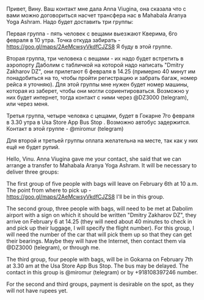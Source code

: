 Привет, Вину. Ваш контакт мне дала Anna Viugina, она сказала что с вами можно договориться насчет трансфера нас в Mahabala Aranya Yoga Ashram. Надо будет доставить три группы:

Первая группа - пять человек с вещами выезжают Кверима, 6го февраля в 10 утра. Точка откуда забирать - https://goo.gl/maps/2AeMcwsyVkdfCJZS8 Я буду в этой группе. 

Вторая группа, три человека с вещами - их надо будет встретить в аэропорту Даболим с табличкой на которой надо написать "Dmitry Zakharov DZ", они прилетают 6 февраля в 14.25 (примерно 40 минут им понадобиться на то, чтобы пройти регистрацию и забрать багаж, номер рейса я уточняю). Для этой группы мне нужен будет номер машины, которая из заберет, чтобы они могли сориентироваться. Возможно у них будет интернет, тогда контакт с ними через @DZ3000  (telegram), или через меня.

Третья группа, четыре человка с цещами, будет в Гокарне 7го февраля в 3.30 утра в Usa Store App Bus Stop . Возможно автобус задержится.  Контакт в этой группе - @miromur (telegram)

Для второй и третьей группы оплата желательна на месте, так как у них ещё не будет рупий.

Hello, Vinu. Anna Viugina gave me your contact, she said that we can arrange a transfer to Mahabala Aranya Yoga Ashram. It will be necessary to deliver three groups:

The first group of five people with bags will leave on February 6th at 10 a.m. The point from where to pick up - https://goo.gl/maps/2AeMcwsyVkdfCJZS8 I'll be in this group. 

The second group, three people with bags, will need to be met at Dabolim airport with a sign on which it should be written "Dmitry Zakharov DZ", they arrive on February 6 at 14.25 (they will need about 40 minutes to check in and pick up their luggage, I will specify the flight number). For this group, I will need the number of the car that will pick them up so that they can get their bearings. Maybe they will have the Internet, then contact them via @DZ3000 (telegram), or through me.

The third group, four people with bags, will be in Gokarna on February 7th at 3.30 am at the Usa Store App Bus Stop. The bus may be delayed.  The contact in this group is @miromur (telegram) or by +918108397246 number.

For the second and third groups, payment is desirable on the spot, as they will not have rupees yet.